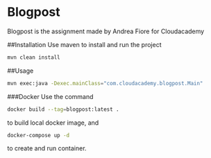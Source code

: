 # Blogpost
Blogpost is the assignment made by Andrea Fiore for Cloudacademy

##Installation
Use maven to install and run the project
```bash
mvn clean install
```

##Usage
```bash
mvn exec:java -Dexec.mainClass="com.cloudacademy.blogpost.Main"
```

###Docker
Use the command
```bash
docker build --tag=blogpost:latest .
```
to build local docker image, and
```bash
docker-compose up -d
```
to create and run container.
